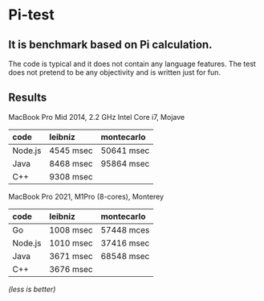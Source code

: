 # Pi-test

## It is benchmark based on Pi calculation.

The code is typical and it does not contain any language features. The test does not pretend to be any objectivity and is written just for fun.

## Results

MacBook Pro Mid 2014, 2.2 GHz Intel Core i7, Mojave

| code       | leibniz   | montecarlo |
|:-----------|:----------|:-----------|
| Node.js    | 4545 msec | 50641 msec |
| Java       | 8468 msec | 95864 msec |
| C++        | 9308 msec |            |

MacBook Pro 2021, M1Pro (8-cores), Monterey

| code       | leibniz   | montecarlo |
|:-----------|:----------|:-----------|
| Go         | 1008 msec | 57448 mces |
| Node.js    | 1010 msec | 37416 msec |
| Java       | 3671 msec | 68548 msec |
| C++        | 3676 msec |            |

_(less is better)_
